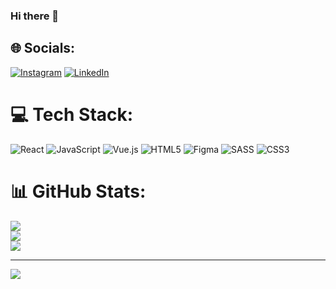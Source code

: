 ### Hi there 👋

<!--
**Senan747/Senan747** is a ✨ _special_ ✨ repository because its `README.md` (this file) appears on your GitHub profile.

Here are some ideas to get you started:

- 🔭 I’m currently working on Compiler project
- 🌱 I’m currently learning React
- 💬 Ask me about whatever you want
- 📫 How to reach me: 1senanmemmedov@gmail.com
-->

## 🌐 Socials:
[![Instagram](https://img.shields.io/badge/Instagram-%23E4405F.svg?logo=Instagram&logoColor=white)](https://instagram.com/senanthesad) [![LinkedIn](https://img.shields.io/badge/LinkedIn-%230077B5.svg?logo=linkedin&logoColor=white)](https://linkedin.com/in/senan-memmedov) 

# 💻 Tech Stack:
![React](https://img.shields.io/badge/react-%2320232a.svg?style=for-the-badge&logo=react&logoColor=%2361DAFB) ![JavaScript](https://img.shields.io/badge/javascript-%23323330.svg?style=for-the-badge&logo=javascript&logoColor=%23F7DF1E) ![Vue.js](https://img.shields.io/badge/vuejs-%2335495e.svg?style=for-the-badge&logo=vuedotjs&logoColor=%234FC08D) ![HTML5](https://img.shields.io/badge/html5-%23E34F26.svg?style=for-the-badge&logo=html5&logoColor=white) 	![Figma](https://img.shields.io/badge/figma-%23F24E1E.svg?style=for-the-badge&logo=figma&logoColor=white) ![SASS](https://img.shields.io/badge/SASS-hotpink.svg?style=for-the-badge&logo=SASS&logoColor=white) ![CSS3](https://img.shields.io/badge/css3-%231572B6.svg?style=for-the-badge&logo=css3&logoColor=white)
# 📊 GitHub Stats:
![](https://github-readme-stats.vercel.app/api?username=Senan747&theme=dark&hide_border=false&include_all_commits=false&count_private=false)<br/>
![](https://github-readme-streak-stats.herokuapp.com/?user=Senan747&theme=dark&hide_border=false)<br/>
![](https://github-readme-stats.vercel.app/api/top-langs/?username=Senan747&theme=dark&hide_border=false&include_all_commits=false&count_private=false&layout=compact)

---
[![](https://visitcount.itsvg.in/api?id=Senan747&icon=0&color=0)](https://visitcount.itsvg.in)

<!-- Proudly created with GPRM ( https://gprm.itsvg.in ) -->

